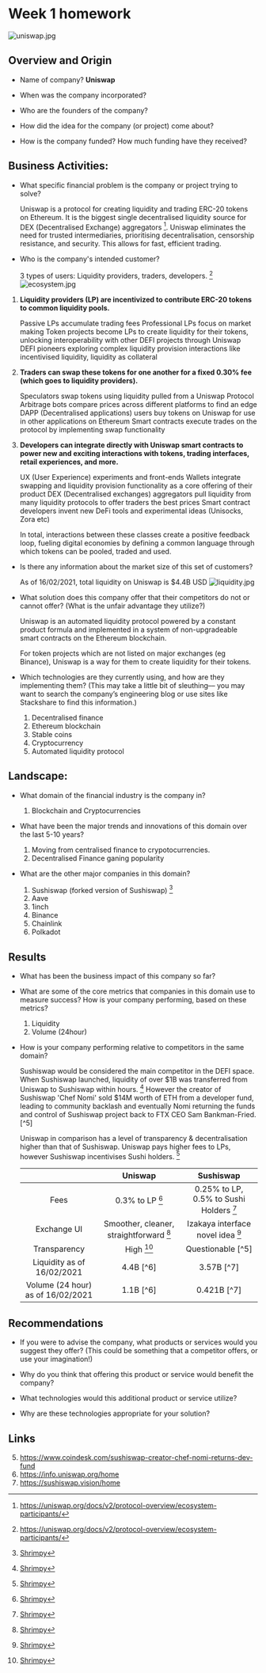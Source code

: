 # Week 1 homework
![uniswap.jpg](/images/uniswap.jpg)

## Overview and Origin

* Name of company? **Uniswap**

* When was the company incorporated? 

* Who are the founders of the company?

* How did the idea for the company (or project) come about?


* How is the company funded? How much funding have they received?


## Business Activities:

* What specific financial problem is the company or project trying to solve?

    Uniswap is a protocol for creating liquidity and trading ERC-20 tokens on Ethereum. It is the biggest single decentralised liquidity source for DEX (Decentralised Exchange) aggregators [^2]. Uniswap eliminates the need for trusted intermediaries, prioritising decentralisation, censorship resistance, and security. This allows for fast, efficient trading.

* Who is the company's intended customer?

    3 types of users: Liquidity providers, traders, developers. [^2]
    ![ecosystem.jpg](/images/ecosystem.jpg)

1. **Liquidity providers (LP) are incentivized to contribute ERC-20 tokens to common liquidity pools.**

    Passive LPs accumulate trading fees
    Professional LPs focus on market making
    Token projects become LPs to create liquidity for their tokens, unlocking interoperability with other DEFI projects through Uniswap
    DEFI pioneers exploring complex liquidity provision interactions like incentivised liquidity, liquidity as collateral

2. **Traders can swap these tokens for one another for a fixed 0.30% fee (which goes to liquidity providers).**

    Speculators swap tokens using liquidity pulled from a Uniswap Protocol
    Arbitrage bots compare prices across different platforms to find an edge
    DAPP (Decentralised applications) users buy tokens on Uniswap for use in other applications on Ethereum
    Smart contracts execute trades on the protocol by implementing swap functionality

3. **Developers can integrate directly with Uniswap smart contracts to power new and exciting interactions with tokens, trading interfaces, retail experiences, and more.**

    UX (User Experience) experiments and front-ends
    Wallets integrate swapping and liquidity provision functionality as a core offering of their product
    DEX (Decentralised exchanges) aggregators pull liquidity from many liquidity protocols to offer traders the best prices
    Smart contract developers invent new DeFi tools and experimental ideas (Unisocks, Zora etc)

    In total, interactions between these classes create a positive feedback loop, fueling digital economies by defining a common language through which tokens can be pooled, traded and used.

* Is there any information about the market size of this set of customers?

    As of 16/02/2021, total liquidity on Uniswap is $4.4B USD
    ![liquidity.jpg](/images/liquidity.jpg)

* What solution does this company offer that their competitors do not or cannot offer? (What is the unfair advantage they utilize?)

    Uniswap is an automated liquidity protocol powered by a constant product formula and implemented in a system of non-upgradeable smart contracts on the Ethereum blockchain.
    
    For token projects which are not listed on major exchanges (eg Binance), Uniswap is a way for them to create liquidity for their tokens.

* Which technologies are they currently using, and how are they implementing them? (This may take a little bit of sleuthing–– you may want to search the company’s engineering blog or use sites like Stackshare to find this information.)

    1. Decentralised finance 
    2. Ethereum blockchain
    3. Stable coins
    4. Cryptocurrency
    5. Automated liquidity protocol

## Landscape:

* What domain of the financial industry is the company in?
    1. Blockchain and Cryptocurrencies

* What have been the major trends and innovations of this domain over the last 5-10 years?
    
    1. Moving from centralised finance to crypotocurrencies.
    2. Decentralised Finance ganing popularity

* What are the other major companies in this domain?
    1. Sushiswap (forked version of Sushiswap) [^4]
    2. Aave
    3. 1inch
    4. Binance
    5. Chainlink
    6. Polkadot

## Results

* What has been the business impact of this company so far?

* What are some of the core metrics that companies in this domain use to measure success? How is your company performing, based on these metrics?
    
    1. Liquidity
    2. Volume (24hour)


* How is your company performing relative to competitors in the same domain?

    Sushiswap would be considered the main competitor in the DEFI space.
    When Sushiswap launched, liquidity of over $1B was transferred from Uniswap to Sushiswap within hours. [^4] However the creator of Sushiswap 'Chef Nomi' sold $14M worth of ETH from a developer fund, leading to community backlash and eventually Nomi returning the funds and control of Sushiswap project back to FTX CEO Sam Bankman-Fried. [^5]

    Uniswap in comparison has a level of transparency & decentralisation higher than that of Sushiswap. Uniswap pays higher fees to LPs, however Sushiswap incentivises Sushi holders. [^4]

    | | Uniswap | Sushiswap|
    | :---:   | :-: | :-: |
    | Fees    | 0.3% to LP [^4] | 0.25% to LP, 0.5% to Sushi Holders [^4] |
    | Exchange UI | Smoother, cleaner, straightforward [^4] | Izakaya interface novel idea [^4] |
    | Transparency | High [^4] | Questionable [^5] |
    | Liquidity as of 16/02/2021 | 4.4B [^6] | 3.57B [^7]|
    | Volume (24 hour) as of 16/02/2021 | 1.1B [^6] | 0.421B [^7] |

    

## Recommendations

* If you were to advise the company, what products or services would you suggest they offer? (This could be something that a competitor offers, or use your imagination!)

* Why do you think that offering this product or service would benefit the company?

* What technologies would this additional product or service utilize?

* Why are these technologies appropriate for your solution?

## Links
[^1]: https://uniswap.org/about
[^2]: https://uniswap.org/docs/v2/protocol-overview/ecosystem-participants/
[^3]:  fdsfds
[^4]: [Shrimpy](https://blog.shrimpy.io/blog/uniswap-vs-sushiswap#:~:text=SushiSwap%20rewards%20liquidity%20providers%20with,as%20high%20as%2080%25%20APY)
5. https://www.coindesk.com/sushiswap-creator-chef-nomi-returns-dev-fund
6. https://info.uniswap.org/home
7. https://sushiswap.vision/home
